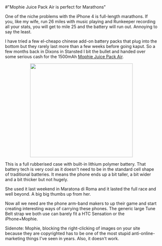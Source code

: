 #"Mophie Juice Pack Air is perfect for Marathons"

One of the niche problems with the iPhone 4 is full-length marathons. If you, like my wife, run 26 miles with music playing and Runkeeper recording all your stats, you will get to mile 25 and the battery will run out. Annoying to say the least.

I have tried a few el-cheapo chinese add-on battery packs that plug into the bottom but they rarely last more than a few weeks before going kaput. So a few months back in Dixons in Stansted I bit the bullet and handed over some serious cash for the 1500mAh <a href="http://www.mophie.com/mophie-juice-pack-air-iPhone-4-4s-battery-case-p/1145_jpa-ip4-blk.htm">Mophie Juice Pack Air</a>.
<p style="text-align: center;"><a href="http://www.mophie.com/mophie-juice-pack-air-iPhone-4-4s-battery-case-p/1145_jpa-ip4-blk.htm"><img class="size-full wp-image-637 aligncenter" title="jpa-open-right3" src="http://conoroneill.net/wp-content/uploads/2012/03/jpa-open-right3.jpg" alt="" width="339" height="310" /></a></p>
This is a full rubberised case with built-in lithium polymer battery. That battery tech is very cool as it doesn't need to be in the standard cell shape of traditional batteries. It means the phone ends up a bit taller, a bit wider and a bit thicker but not hugely.

She used it last weekend in Maratona di Roma and it lasted the full race and well beyond. A big big thumbs up from her.

Now all we need are the phone arm-band makers to up their game and start creating interesting ways of carrying these phones. The generic large Tune Belt strap we both use can barely fit a HTC Sensation or the iPhone+Mophie.

Sidenote: Mophie, blocking the right-clicking of images on your site because they are copyrighted has to be one of the most stupid anti-online-marketing things I've seen in years. Also, it doesn't work.